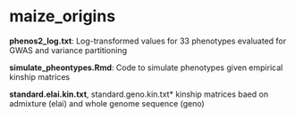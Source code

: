 # maize_origins

**phenos2_log.txt**: Log-transformed values for 33 phenotypes evaluated for GWAS and variance partitioning

**simulate_pheontypes.Rmd**: Code to simulate phenotypes given empirical kinship matrices

**standard.elai.kin.txt**, standard.geno.kin.txt* kinship matrices baed on admixture (elai) and whole genome sequence (geno)
